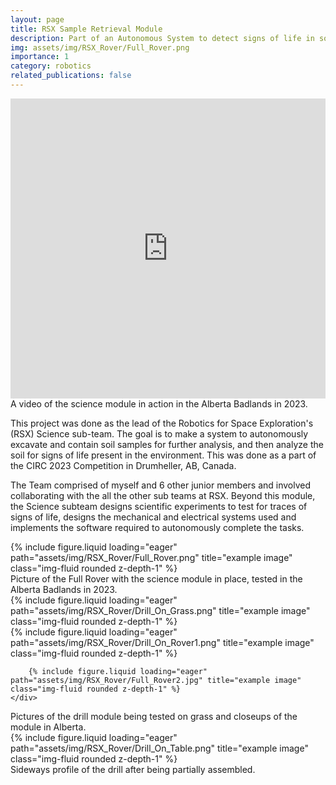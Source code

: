 ```yaml
---
layout: page
title: RSX Sample Retrieval Module
description: Part of an Autonomous System to detect signs of life in soil samples.
img: assets/img/RSX_Rover/Full_Rover.png
importance: 1
category: robotics
related_publications: false
---
```


<div class=row style="display: flex; justify-content: center; style: liquid">
    <iframe width="854" height="480" src="https://www.youtube.com/embed/M3-b_bMOvUk?si=Kecn0l32PUCHHLjJ" title="YouTube video player" frameborder="0" allow="accelerometer; autoplay; clipboard-write; encrypted-media; gyroscope; picture-in-picture; web-share" referrerpolicy="strict-origin-when-cross-origin" allowfullscreen></iframe>

</div>
<div class="caption">
    A video of the science module in action in the Alberta Badlands in 2023.
</div>

This project was done as the lead of the Robotics for Space Exploration's (RSX) Science sub-team. The goal is to make a system to autonomously excavate and contain soil samples for further analysis, and then analyze the soil for signs of life present in the environment. This was done as a part of the CIRC 2023 Competition in Drumheller, AB, Canada.

The Team comprised of myself and 6 other junior members and involved collaborating with the all the other sub teams at RSX. Beyond this module, the Science subteam designs scientific experiments to test for traces of signs of life, designs the mechanical and electrical systems used and implements the software required to autonomously complete the tasks.


<div class="row">
    <div class="col-sm mt-3 mt-md-0">
        {% include figure.liquid loading="eager" path="assets/img/RSX_Rover/Full_Rover.png" title="example image" class="img-fluid rounded z-depth-1" %}
    </div>
</div>
<div class="caption">
    Picture of the Full Rover with the science module in place, tested in the Alberta Badlands in 2023.
</div>

<div class="row">
    <div class="col-sm mt-2 mt-md-0">
        {% include figure.liquid loading="eager" path="assets/img/RSX_Rover/Drill_On_Grass.png" title="example image" class="img-fluid rounded z-depth-1" %}
    </div>
    <div class="col-sm mt-2 mt-md-0">
        {% include figure.liquid loading="eager" path="assets/img/RSX_Rover/Drill_On_Rover1.png" title="example image" class="img-fluid rounded z-depth-1" %}
   
        {% include figure.liquid loading="eager" path="assets/img/RSX_Rover/Full_Rover2.jpg" title="example image" class="img-fluid rounded z-depth-1" %}
    </div>
   
</div>

<div class="caption">
    Pictures of the drill module being tested on grass and closeups of the module in Alberta.
</div>

<div class="row">
    <div class="col-sm mt-3 mt-md-0">
        {% include figure.liquid loading="eager" path="assets/img/RSX_Rover/Drill_On_Table.png" title="example image" class="img-fluid rounded z-depth-1" %}
    </div>
</div>
<div class="caption">
    Sideways profile of the drill after being partially assembled.
</div>
